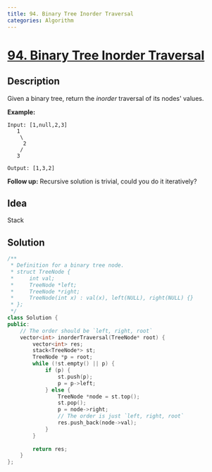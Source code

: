 ```yaml
---
title: 94. Binary Tree Inorder Traversal
categories: Algorithm
---
```


# [94. Binary Tree Inorder Traversal](https://leetcode.com/problems/binary-tree-inorder-traversal/description/)

## Description

Given a binary tree, return the *inorder* traversal of its nodes' values.

<!-- more -->

**Example:**

```
Input: [1,null,2,3]
   1
    \
     2
    /
   3

Output: [1,3,2]
```

**Follow up:** Recursive solution is trivial, could you do it iteratively?

## Idea

Stack

## Solution

```cpp
/**
 * Definition for a binary tree node.
 * struct TreeNode {
 *     int val;
 *     TreeNode *left;
 *     TreeNode *right;
 *     TreeNode(int x) : val(x), left(NULL), right(NULL) {}
 * };
 */
class Solution {
public:
    // The order should be `left, right, root`
    vector<int> inorderTraversal(TreeNode* root) {
        vector<int> res;
        stack<TreeNode*> st;
        TreeNode *p = root;
        while (!st.empty() || p) {
            if (p) {
                st.push(p);
                p = p->left;
            } else {
                TreeNode *node = st.top();
                st.pop();
                p = node->right;
                // The order is just `left, right, root`
                res.push_back(node->val);
            }
        }
        
        return res;
    }
};
```
